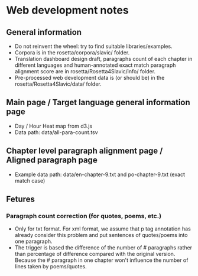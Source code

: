# Web development notes
## General information	
- Do not reinvent the wheel: try to find suitable libraries/examples.   
- Corpora is in the rosetta/corpora/slavic/ folder.  
- Translation dashboard design draft, paragraphs count of each chapter in different languages and human-annotated exact match paragraph alignment score are in rosetta/Rosetta4Slavic/info/ folder.  
- Pre-processed web development data is (or should be) in the rosetta/Rosetta4Slavic/data/ folder.  
## Main page / Target language general information page
- Day / Hour Heat map from d3.js  
- Data path: data/all-para-count.tsv  
## Chapter level paragraph alignment page / Aligned paragraph page
- Example data path: data/en-chapter-9.txt and po-chapter-9.txt (exact match case)
## Fetures
### Paragraph count correction (for quotes, poems, etc.)
- Only for txt format. For xml format, we assume that p tag annotation has already consider this problem and put sentences of quotes/poems into one paragraph.
- The trigger is based the difference of the number of # paragraphs rather than percentage of difference compared with the original version.
Because the # paragraph in one chapter won't influence the number of lines taken by poems/quotes.
